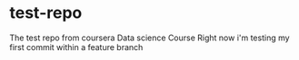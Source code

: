 # test-repo
The test repo from coursera Data science Course
Right now i'm testing my first commit within a feature branch
